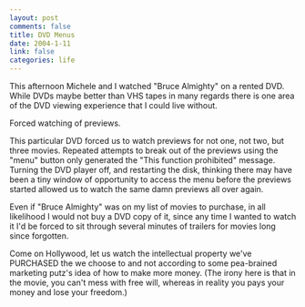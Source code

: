 ```yaml
--- 
layout: post
comments: false
title: DVD Menus
date: 2004-1-11
link: false
categories: life
---
```

This afternoon Michele and I watched "Bruce Almighty" on a rented DVD. While DVDs maybe better than VHS tapes in many regards there is one area of the DVD viewing experience that I could live without.

Forced watching of previews.

This particular DVD forced us to watch previews for not one, not two, but three movies. Repeated attempts to break out of the previews using the "menu" button only generated the "This function prohibited" message. Turning the DVD player off, and restarting the disk, thinking there may have been a tiny window of opportunity to access the menu before the previews started allowed us to watch the same damn previews all over again.

Even if "Bruce Almighty" was on my list of movies to purchase, in all likelihood I would not buy a DVD copy of it, since any time I wanted to watch it I'd be forced to sit through several minutes of trailers for movies long since forgotten.

Come on Hollywood, let us watch the intellectual property we've PURCHASED the we choose to and not according to some pea-brained marketing putz's idea of how to make more money. (The irony here is that in the movie, you can't mess with free will, whereas in reality you pays your money and lose your freedom.)
